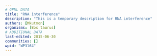 ```yaml
---
# GPML DATA
title: "RNA interference"
description: "This is a temporary description for RNA interference"
authors: [Mkutmon]
organisms: [Bos taurus]
# ADDITIONAL DATA
last-edited: 2015-06-30
communities: []
wpid: "WP3164"
---
```

